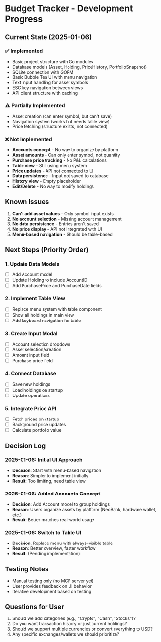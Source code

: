 # Budget Tracker - Development Progress

## Current State (2025-01-06)

### ✅ Implemented
- Basic project structure with Go modules
- Database models (Asset, Holding, PriceHistory, PortfolioSnapshot)
- SQLite connection with GORM
- Basic Bubble Tea UI with menu navigation
- Text input handling for asset symbols
- ESC key navigation between views
- API client structure with caching

### ⚠️ Partially Implemented
- Asset creation (can enter symbol, but can't save)
- Navigation system (works but needs table view)
- Price fetching (structure exists, not connected)

### ❌ Not Implemented
- **Accounts concept** - No way to organize by platform
- **Asset amounts** - Can only enter symbol, not quantity
- **Purchase price tracking** - No P&L calculations
- **Table view** - Still using menu system
- **Price updates** - API not connected to UI
- **Data persistence** - Input not saved to database
- **History view** - Empty placeholder
- **Edit/Delete** - No way to modify holdings

## Known Issues
1. **Can't add asset values** - Only symbol input exists
2. **No account selection** - Missing account management
3. **No data persistence** - Entries aren't saved
4. **No price display** - API not integrated with UI
5. **Menu-based navigation** - Should be table-based

## Next Steps (Priority Order)

### 1. Update Data Models
- [ ] Add Account model
- [ ] Update Holding to include AccountID
- [ ] Add PurchasePrice and PurchaseDate fields

### 2. Implement Table View
- [ ] Replace menu system with table component
- [ ] Show all holdings in main view
- [ ] Add keyboard navigation for table

### 3. Create Input Modal
- [ ] Account selection dropdown
- [ ] Asset selection/creation
- [ ] Amount input field
- [ ] Purchase price field

### 4. Connect Database
- [ ] Save new holdings
- [ ] Load holdings on startup
- [ ] Update operations

### 5. Integrate Price API
- [ ] Fetch prices on startup
- [ ] Background price updates
- [ ] Calculate portfolio value

## Decision Log

### 2025-01-06: Initial UI Approach
- **Decision**: Start with menu-based navigation
- **Reason**: Simpler to implement initially
- **Result**: Too limiting, need table view

### 2025-01-06: Added Accounts Concept
- **Decision**: Add Account model to group holdings
- **Reason**: Users organize assets by platform (NeoBank, hardware wallet, etc.)
- **Result**: Better matches real-world usage

### 2025-01-06: Switch to Table UI
- **Decision**: Replace menu with always-visible table
- **Reason**: Better overview, faster workflow
- **Result**: (Pending implementation)

## Testing Notes
- Manual testing only (no MCP server yet)
- User provides feedback on UI behavior
- Iterative development based on testing

## Questions for User
1. Should we add categories (e.g., "Crypto", "Cash", "Stocks")?
2. Do you want transaction history or just current holdings?
3. Should we support multiple currencies or convert everything to USD?
4. Any specific exchanges/wallets we should prioritize?